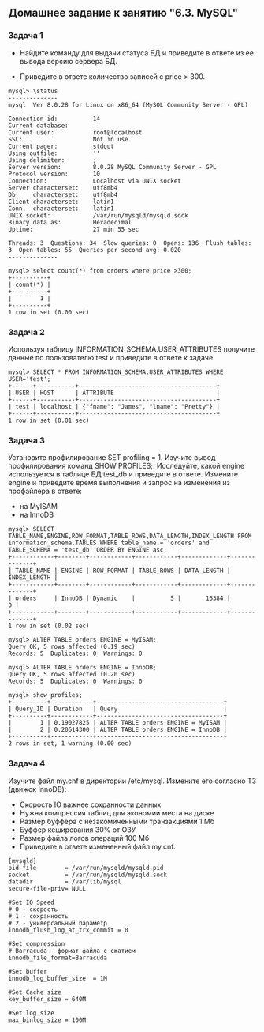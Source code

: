 ## Домашнее задание к занятию "6.3. MySQL"

### Задача 1
- Найдите команду для выдачи статуса БД и приведите в ответе из ее вывода версию сервера БД.

- Приведите в ответе количество записей с price > 300.


```
mysql> \status
--------------
mysql  Ver 8.0.28 for Linux on x86_64 (MySQL Community Server - GPL)

Connection id:          14
Current database:
Current user:           root@localhost
SSL:                    Not in use
Current pager:          stdout
Using outfile:          ''
Using delimiter:        ;
Server version:         8.0.28 MySQL Community Server - GPL
Protocol version:       10
Connection:             Localhost via UNIX socket
Server characterset:    utf8mb4
Db     characterset:    utf8mb4
Client characterset:    latin1
Conn.  characterset:    latin1
UNIX socket:            /var/run/mysqld/mysqld.sock
Binary data as:         Hexadecimal
Uptime:                 27 min 55 sec

Threads: 3  Questions: 34  Slow queries: 0  Opens: 136  Flush tables: 3  Open tables: 55  Queries per second avg: 0.020
--------------

mysql> select count(*) from orders where price >300;
+----------+
| count(*) |
+----------+
|        1 |
+----------+
1 row in set (0.00 sec)
```
### Задача 2
Используя таблицу INFORMATION_SCHEMA.USER_ATTRIBUTES получите данные по пользователю test и приведите в ответе к задаче.

```
mysql> SELECT * FROM INFORMATION_SCHEMA.USER_ATTRIBUTES WHERE USER='test';
+------+-----------+---------------------------------------+
| USER | HOST      | ATTRIBUTE                             |
+------+-----------+---------------------------------------+
| test | localhost | {"fname": "James", "lname": "Pretty"} |
+------+-----------+---------------------------------------+
1 row in set (0.01 sec)

```
### Задача 3
Установите профилирование SET profiling = 1. Изучите вывод профилирования команд SHOW PROFILES;.
Исследуйте, какой engine используется в таблице БД test_db и приведите в ответе.
Измените engine и приведите время выполнения и запрос на изменения из профайлера в ответе:

- на MyISAM
- на InnoDB
```
mysql> SELECT TABLE_NAME,ENGINE,ROW_FORMAT,TABLE_ROWS,DATA_LENGTH,INDEX_LENGTH FROM information_schema.TABLES WHERE table_name = 'orders' and  TABLE_SCHEMA = 'test_db' ORDER BY ENGINE asc;
+------------+--------+------------+------------+-------------+--------------+
| TABLE_NAME | ENGINE | ROW_FORMAT | TABLE_ROWS | DATA_LENGTH | INDEX_LENGTH |
+------------+--------+------------+------------+-------------+--------------+
| orders     | InnoDB | Dynamic    |          5 |       16384 |            0 |
+------------+--------+------------+------------+-------------+--------------+
1 row in set (0.02 sec)

mysql> ALTER TABLE orders ENGINE = MyISAM;
Query OK, 5 rows affected (0.19 sec)
Records: 5  Duplicates: 0  Warnings: 0

mysql> ALTER TABLE orders ENGINE = InnoDB;
Query OK, 5 rows affected (0.20 sec)
Records: 5  Duplicates: 0  Warnings: 0

mysql> show profiles;
+----------+------------+------------------------------------+
| Query_ID | Duration   | Query                              |
+----------+------------+------------------------------------+
|        1 | 0.19027825 | ALTER TABLE orders ENGINE = MyISAM |
|        2 | 0.20614300 | ALTER TABLE orders ENGINE = InnoDB |
+----------+------------+------------------------------------+
2 rows in set, 1 warning (0.00 sec)

```

### Задача 4
Изучите файл my.cnf в директории /etc/mysql.
Измените его согласно ТЗ (движок InnoDB):

- Скорость IO важнее сохранности данных
- Нужна компрессия таблиц для экономии места на диске
- Размер буффера с незакомиченными транзакциями 1 Мб
- Буффер кеширования 30% от ОЗУ
- Размер файла логов операций 100 Мб
- Приведите в ответе измененный файл my.cnf.

```
[mysqld]
pid-file        = /var/run/mysqld/mysqld.pid
socket          = /var/run/mysqld/mysqld.sock
datadir         = /var/lib/mysql
secure-file-priv= NULL

#Set IO Speed
# 0 - скорость
# 1 - сохранность
# 2 - универсальный параметр
innodb_flush_log_at_trx_commit = 0 

#Set compression
# Barracuda - формат файла с сжатием
innodb_file_format=Barracuda

#Set buffer
innodb_log_buffer_size	= 1M

#Set Cache size
key_buffer_size = 640М

#Set log size
max_binlog_size	= 100M
```
